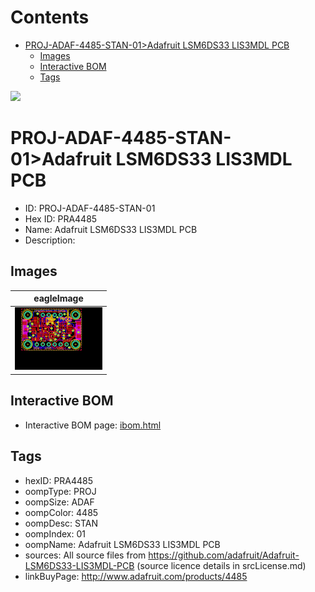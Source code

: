 



Contents
========

* [PROJ-ADAF-4485-STAN-01>Adafruit LSM6DS33 LIS3MDL PCB](#proj-adaf-4485-stan-01adafruit-lsm6ds33-lis3mdl-pcb)
	* [Images](#images)
	* [Interactive BOM](#interactive-bom)
	* [Tags](#tags)
  
![][im]
# PROJ-ADAF-4485-STAN-01>Adafruit LSM6DS33 LIS3MDL PCB

- ID: PROJ-ADAF-4485-STAN-01
- Hex ID: PRA4485
- Name: Adafruit LSM6DS33 LIS3MDL PCB
- Description: 

## Images
  
  

|eagleImage|
| :---: |
|[![eagleImage](eagleImage_140.png)](eagleImage_600.png)|

## Interactive BOM

- Interactive BOM page: [ibom.html](kicad/bom/ibom.html)

## Tags

- hexID: PRA4485
- oompType: PROJ
- oompSize: ADAF
- oompColor: 4485
- oompDesc: STAN
- oompIndex: 01
- oompName: Adafruit LSM6DS33 LIS3MDL PCB
- sources: All source files from https://github.com/adafruit/Adafruit-LSM6DS33-LIS3MDL-PCB (source licence details in srcLicense.md)
- linkBuyPage: http://www.adafruit.com/products/4485



[im]: eagleImage_450.png
